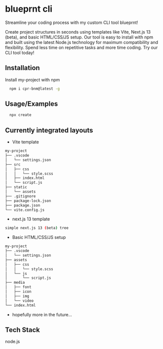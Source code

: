 
# blueprnt cli

Streamline your coding process with my custom CLI tool blueprnt!  

Create project structures in seconds using templates like Vite, Next.js 13 (beta), and basic HTML/CSS/JS setup. Our tool is easy to install with npm and built using the latest Node.js technology for maximum compatibility and flexibility. Spend less time on repetitive tasks and more time coding. Try our CLI tool today!

## Installation

Install my-project with npm

```bash
  npm i cpr-bnm@latest -g
```

## Usage/Examples

```bash
  npx create
```


## Currently integrated layouts

- Vite template
```bash
my-project
├── .vscode
│   └── settings.json
├── src
│   ├── css
│   │   └── style.scss
│   ├── index.html
│   └── script.js
├── static
│   └── assets
├── .gitignore
├── package-lock.json
├── package.json
└── vite.config.js
```

- next.js 13 template
```bash
simple next.js 13 (beta) tree
```

- Basic HTML/CSS/JS setup
```bash
my-project
├── .vscode
│   └── settings.json
├── assets
│   ├── css
│   │   └── style.scss
│   └── js
│       └── script.js
├── media
│   ├── font
│   ├── icon
│   ├── img
│   └── video
└── index.html
```
- hopefully more in the future...


## Tech Stack

node.js